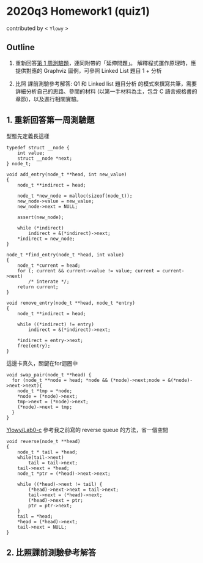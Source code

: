 # 2020q3 Homework1 (quiz1)

contributed by < `Ylowy` >

## Outline
1. 重新回答[第 1 周測驗題](https://hackmd.io/@sysprog/sysprog2020-quiz1)，連同附帶的「延伸問題」。
    解釋程式運作原理時，應提供對應的 Graphviz 圖例，可參照 Linked List 題目 1 + 分析
    
2. 比照 課前測驗參考解答: 
    Q1 和 Linked list 題目分析 的模式來撰寫共筆，需要詳細分析自己的思路、參閱的材料 (以第一手材料為主，包含 C 語言規格書的章節)，以及進行相關實驗。
    
## 1. 重新回答第一周測驗題

型態先定義長這樣
```c=
typedef struct __node {                   
    int value;
    struct __node *next;
} node_t;
```
```c=
void add_entry(node_t **head, int new_value)
{
    node_t **indirect = head;

    node_t *new_node = malloc(sizeof(node_t));
    new_node->value = new_value;
    new_node->next = NULL;

    assert(new_node);
    
    while (*indirect)
        indirect = &(*indirect)->next;
    *indirect = new_node;
}
```
```c=
node_t *find_entry(node_t *head, int value)
{
    node_t *current = head;
    for (; current && current->value != value; current = current->next)
        /* interate */;
    return current;
}
```
```c=
void remove_entry(node_t **head, node_t *entry)
{
    node_t **indirect = head;

    while ((*indirect) != entry)
        indirect = &(*indirect)->next;

    *indirect = entry->next;
    free(entry);
}
```
這邊卡真久，關鍵在for迴圈中
```c=
void swap_pair(node_t **head) {
  for (node_t **node = head; *node && (*node)->next;node = &(*node)->next->next){
    node_t *tmp = *node;
    *node = (*node)->next;
    tmp->next = (*node)->next;
    (*node)->next = tmp;
  }
}

```
[Ylowy/Lab0-c](https://hackmd.io/1BvGp-2oQuqYUzD1NtZU6g?view) 參考我之前寫的 reverse queue 的方法，省一個空間
```c=
void reverse(node_t **head)
{
    node_t * tail = *head;
	while(tail->next)
    	tail = tail->next;
    tail->next = *head;
    node_t *ptr = (*head)->next->next;
    
    while ((*head)->next != tail) {
        (*head)->next->next = tail->next;
        tail->next = (*head)->next;
        (*head)->next = ptr;
        ptr = ptr->next;
    }
    tail = *head;
    *head = (*head)->next;
    tail->next = NULL;
}
```


## 2. 比照課前測驗參考解答